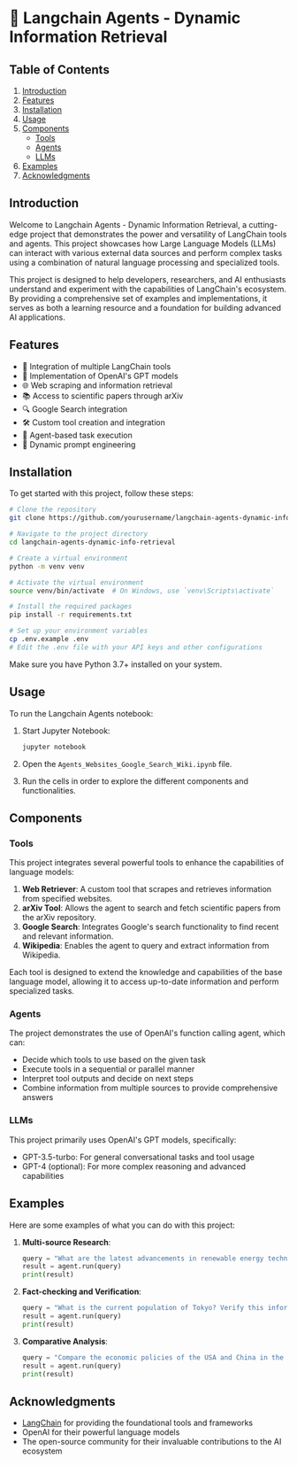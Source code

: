# 🤖 Langchain Agents - Dynamic Information Retrieval

## Table of Contents

1. [Introduction](#introduction)
2. [Features](#features)
3. [Installation](#installation)
4. [Usage](#usage)
5. [Components](#components)
   - [Tools](#tools)
   - [Agents](#agents)
   - [LLMs](#llms)
6. [Examples](#examples)
7. [Acknowledgments](#acknowledgments)

## Introduction

Welcome to Langchain Agents - Dynamic Information Retrieval, a cutting-edge project that demonstrates the power and versatility of LangChain tools and agents. This project showcases how Large Language Models (LLMs) can interact with various external data sources and perform complex tasks using a combination of natural language processing and specialized tools.

This project is designed to help developers, researchers, and AI enthusiasts understand and experiment with the capabilities of LangChain's ecosystem. By providing a comprehensive set of examples and implementations, it serves as both a learning resource and a foundation for building advanced AI applications.

## Features

- 🔧 Integration of multiple LangChain tools
- 🧠 Implementation of OpenAI's GPT models
- 🌐 Web scraping and information retrieval
- 📚 Access to scientific papers through arXiv
- 🔍 Google Search integration
- 🛠️ Custom tool creation and integration
- 🤖 Agent-based task execution
- 🔄 Dynamic prompt engineering

## Installation

To get started with this project, follow these steps:

```bash
# Clone the repository
git clone https://github.com/yourusername/langchain-agents-dynamic-info-retrieval.git

# Navigate to the project directory
cd langchain-agents-dynamic-info-retrieval

# Create a virtual environment
python -m venv venv

# Activate the virtual environment
source venv/bin/activate  # On Windows, use `venv\Scripts\activate`

# Install the required packages
pip install -r requirements.txt

# Set up your environment variables
cp .env.example .env
# Edit the .env file with your API keys and other configurations
```

Make sure you have Python 3.7+ installed on your system.

## Usage

To run the Langchain Agents notebook:

1. Start Jupyter Notebook:
   ```bash
   jupyter notebook
   ```

2. Open the `Agents_Websites_Google_Search_Wiki.ipynb` file.

3. Run the cells in order to explore the different components and functionalities.

## Components

### Tools

This project integrates several powerful tools to enhance the capabilities of language models:

1. **Web Retriever**: A custom tool that scrapes and retrieves information from specified websites.
2. **arXiv Tool**: Allows the agent to search and fetch scientific papers from the arXiv repository.
3. **Google Search**: Integrates Google's search functionality to find recent and relevant information.
4. **Wikipedia**: Enables the agent to query and extract information from Wikipedia.

Each tool is designed to extend the knowledge and capabilities of the base language model, allowing it to access up-to-date information and perform specialized tasks.

### Agents

The project demonstrates the use of OpenAI's function calling agent, which can:

- Decide which tools to use based on the given task
- Execute tools in a sequential or parallel manner
- Interpret tool outputs and decide on next steps
- Combine information from multiple sources to provide comprehensive answers

### LLMs

This project primarily uses OpenAI's GPT models, specifically:

- GPT-3.5-turbo: For general conversational tasks and tool usage
- GPT-4 (optional): For more complex reasoning and advanced capabilities

## Examples

Here are some examples of what you can do with this project:

1. **Multi-source Research**:
   ```python
   query = "What are the latest advancements in renewable energy technologies?"
   result = agent.run(query)
   print(result)
   ```

2. **Fact-checking and Verification**:
   ```python
   query = "What is the current population of Tokyo? Verify this information from multiple sources."
   result = agent.run(query)
   print(result)
   ```

3. **Comparative Analysis**:
   ```python
   query = "Compare the economic policies of the USA and China in the last 5 years."
   result = agent.run(query)
   print(result)
   ```

## Acknowledgments

- [LangChain](https://github.com/hwchase17/langchain) for providing the foundational tools and frameworks
- OpenAI for their powerful language models
- The open-source community for their invaluable contributions to the AI ecosystem
